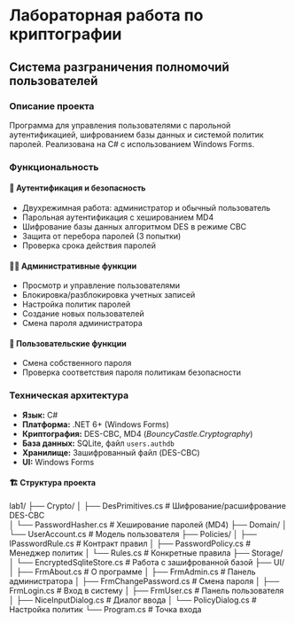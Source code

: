 # Лабораторная работа по криптографии

## Система разграничения полномочий пользователей

### Описание проекта

Программа для управления пользователями с парольной аутентификацией, шифрованием базы данных и системой политик паролей. Реализована на C# с использованием Windows Forms.

### Функциональность

#### 🔐 Аутентификация и безопасность
- Двухрежимная работа: администратор и обычный пользователь
- Парольная аутентификация с хешированием MD4
- Шифрование базы данных алгоритмом DES в режиме CBC
- Защита от перебора паролей (3 попытки)
- Проверка срока действия паролей

#### 👨‍💼 Административные функции
- Просмотр и управление пользователями
- Блокировка/разблокировка учетных записей
- Настройка политик паролей
- Создание новых пользователей
- Смена пароля администратора

#### 👤 Пользовательские функции
- Смена собственного пароля
- Проверка соответствия пароля политикам безопасности

### Техническая архитектура
- **Язык:** C#
- **Платформа:** .NET 6+ (Windows Forms)
- **Криптография:** DES-CBC, MD4 (*BouncyCastle.Cryptography*)
- **База данных:** SQLite, файл `users.authdb`
- **Хранилище:** Зашифрованный файл (DES-CBC)
- **UI:** Windows Forms

#### 🏗️ Структура проекта
lab1/
├── Crypto/
│   ├── DesPrimitives.cs          # Шифрование/расшифрование DES-CBC  
│   └── PasswordHasher.cs         # Хеширование паролей (MD4)
├── Domain/
│   └── UserAccount.cs            # Модель пользователя
├── Policies/
│   ├── IPasswordRule.cs          # Контракт правил
│   ├── PasswordPolicy.cs         # Менеджер политик
│   └── Rules.cs                  # Конкретные правила
├── Storage/
│   └── EncryptedSqliteStore.cs   # Работа с зашифрованной базой
├── UI/
│   ├── FrmAbout.cs               # О программе
│   ├── FrmAdmin.cs               # Панель администратора
│   ├── FrmChangePassword.cs      # Смена пароля
│   ├── FrmLogin.cs               # Вход в систему
│   ├── FrmUser.cs                # Панель пользователя
│   ├── NiceInputDialog.cs        # Диалог ввода
│   └── PolicyDialog.cs           # Настройка политик
└── Program.cs                    # Точка входа